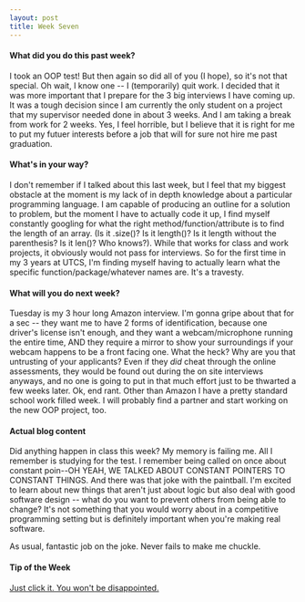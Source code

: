 ```yaml
---
layout: post
title: Week Seven
---
```


#### What did you do this past week?

I took an OOP test! But then again so did all of you (I hope), so it's not that special. Oh wait, I know one -- I (temporarily) quit work. I decided that it was more important that I prepare for the 3 big interviews I have coming up. It was a tough decision since I am currently the only student on a project that my supervisor needed done in about 3 weeks. And I am taking a break from work for 2 weeks. Yes, I feel horrible, but I believe that it is right for me to put my futuer interests before a job that will for sure not hire me past graduation.

#### What's in your way?

I don't remember if I talked about this last week, but I feel that my biggest obstacle at the moment is my lack of in depth knowledge about a particular programming language. I am capable of producing an outline for a solution to problem, but the moment I have to actually code it up, I find myself constantly googling for what the right method/function/attribute is to find the length of an array. (Is it .size()? Is it length()? Is it length without the parenthesis? Is it len()? Who knows?). While that works for class and work projects, it obviously would not pass for interviews. So for the first time in my 3 years at UTCS, I'm finding myself having to actually learn what the specific function/package/whatever names are. It's a travesty.

#### What will you do next week?

Tuesday is my 3 hour long Amazon interview. I'm gonna gripe about that for a sec -- they want me to have 2 forms of identification, because one driver's license isn't enough, and they want a webcam/microphone running the entire time, AND they require a mirror to show your surroundings if your webcam happens to be a front facing one. What the heck? Why are you that untrusting of your applicants? Even if they *did* cheat through the online assessments, they would be found out during the on site interviews anyways, and no one is going to put in that much effort just to be thwarted a few weeks later. Ok, end rant. Other than Amazon I have a pretty standard school work filled week. I will probably find a partner and start working on the new OOP project, too.

#### Actual blog content

Did anything happen in class this week? My memory is failing me. All I remember is studying for the test. I remember being called on once about constant poin--OH YEAH, WE TALKED ABOUT CONSTANT POINTERS TO CONSTANT THINGS. And there was that joke with the paintball. I'm excited to learn about new things that aren't just about logic but also deal with good software design -- what do you want to prevent others from being able to change? It's not something that you would worry about in a competitive programming setting but is definitely important when you're making real software.

As usual, fantastic job on the joke. Never fails to make me chuckle.

#### Tip of the Week

[Just click it. You won't be disappointed.](https://github.com/NARKOZ/hacker-scripts)
